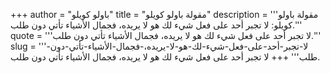 +++
author = "باولو كويلو"
title = "مقولة باولو كويلو"
description = '''مقولة باولو كويلو: لا تجبر أحد على فعل شيء لك هو لا يريده، فجمال الأشياء تأتي دون طلب.'''
quote = '''لا تجبر أحد على فعل شيء لك هو لا يريده، فجمال الأشياء تأتي دون طلب.'''
slug = '''لا-تجبر-أحد-على-فعل-شيء-لك-هو-لا-يريده،-فجمال-الأشياء-تأتي-دون-طلب'''
+++
لا تجبر أحد على فعل شيء لك هو لا يريده، فجمال الأشياء تأتي دون طلب.
